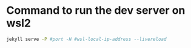 # Command to run the dev server on wsl2

```bash
jekyll serve -P #port -H #wsl-local-ip-address --livereload
```
